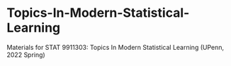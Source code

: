 # Topics-In-Modern-Statistical-Learning
Materials for STAT 9911303: Topics In Modern Statistical Learning (UPenn, 2022 Spring)
